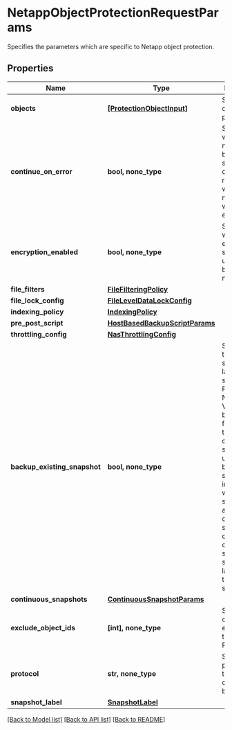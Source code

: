 # NetappObjectProtectionRequestParams

Specifies the parameters which are specific to Netapp object protection.

## Properties
Name | Type | Description | Notes
------------ | ------------- | ------------- | -------------
**objects** | [**[ProtectionObjectInput]**](ProtectionObjectInput.md) | Specifies the objects to be protected. | 
**continue_on_error** | **bool, none_type** | Specifies whether or not the backup should continue regardless of whether or not an error was encountered. | [optional] 
**encryption_enabled** | **bool, none_type** | Specifies whether the encryption should be used while backup or not. | [optional] 
**file_filters** | [**FileFilteringPolicy**](FileFilteringPolicy.md) |  | [optional] 
**file_lock_config** | [**FileLevelDataLockConfig**](FileLevelDataLockConfig.md) |  | [optional] 
**indexing_policy** | [**IndexingPolicy**](IndexingPolicy.md) |  | [optional] 
**pre_post_script** | [**HostBasedBackupScriptParams**](HostBasedBackupScriptParams.md) |  | [optional] 
**throttling_config** | [**NasThrottlingConfig**](NasThrottlingConfig.md) |  | [optional] 
**backup_existing_snapshot** | **bool, none_type** | Specifies that snapshot label is not set for Data-Protect Netapp Volumes backup. If field is set to true, existing oldest snapshot is used for backup and subsequent incremental will be selected in ascending order of snapshot create time on the source. If snapshot label is set, this field is set to false. | [optional] 
**continuous_snapshots** | [**ContinuousSnapshotParams**](ContinuousSnapshotParams.md) |  | [optional] 
**exclude_object_ids** | **[int], none_type** | Specifies the objects to be excluded in the Protection. | [optional] 
**protocol** | **str, none_type** | Specifies the protocol of the NAS device being backed up. | [optional] 
**snapshot_label** | [**SnapshotLabel**](SnapshotLabel.md) |  | [optional] 

[[Back to Model list]](../README.md#documentation-for-models) [[Back to API list]](../README.md#documentation-for-api-endpoints) [[Back to README]](../README.md)


